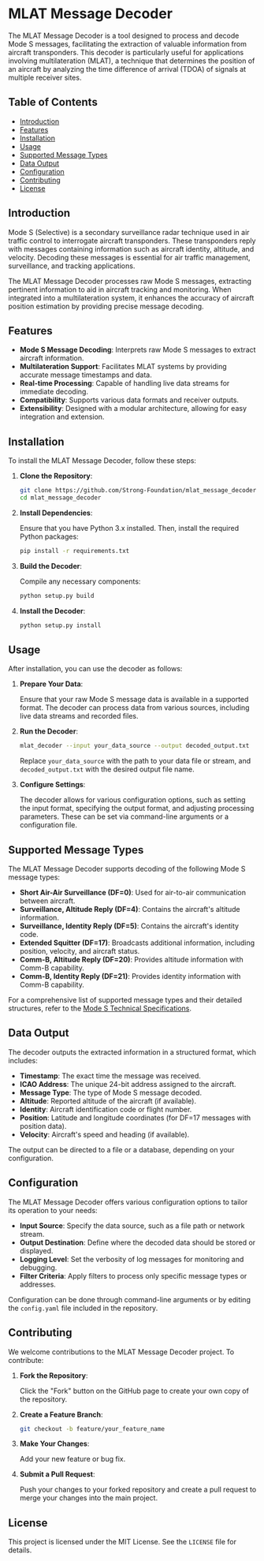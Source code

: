 # MLAT Message Decoder

The MLAT Message Decoder is a tool designed to process and decode Mode S messages, facilitating the extraction of valuable information from aircraft transponders. This decoder is particularly useful for applications involving multilateration (MLAT), a technique that determines the position of an aircraft by analyzing the time difference of arrival (TDOA) of signals at multiple receiver sites.

## Table of Contents

- [Introduction](#introduction)
- [Features](#features)
- [Installation](#installation)
- [Usage](#usage)
- [Supported Message Types](#supported-message-types)
- [Data Output](#data-output)
- [Configuration](#configuration)
- [Contributing](#contributing)
- [License](#license)

## Introduction

Mode S (Selective) is a secondary surveillance radar technique used in air traffic control to interrogate aircraft transponders. These transponders reply with messages containing information such as aircraft identity, altitude, and velocity. Decoding these messages is essential for air traffic management, surveillance, and tracking applications.

The MLAT Message Decoder processes raw Mode S messages, extracting pertinent information to aid in aircraft tracking and monitoring. When integrated into a multilateration system, it enhances the accuracy of aircraft position estimation by providing precise message decoding.

## Features

- **Mode S Message Decoding**: Interprets raw Mode S messages to extract aircraft information.
- **Multilateration Support**: Facilitates MLAT systems by providing accurate message timestamps and data.
- **Real-time Processing**: Capable of handling live data streams for immediate decoding.
- **Compatibility**: Supports various data formats and receiver outputs.
- **Extensibility**: Designed with a modular architecture, allowing for easy integration and extension.

## Installation

To install the MLAT Message Decoder, follow these steps:

1. **Clone the Repository**:

   ```bash
   git clone https://github.com/Strong-Foundation/mlat_message_decoder.git
   cd mlat_message_decoder
   ```

2. **Install Dependencies**:

   Ensure that you have Python 3.x installed. Then, install the required Python packages:

   ```bash
   pip install -r requirements.txt
   ```

3. **Build the Decoder**:

   Compile any necessary components:

   ```bash
   python setup.py build
   ```

4. **Install the Decoder**:

   ```bash
   python setup.py install
   ```

## Usage

After installation, you can use the decoder as follows:

1. **Prepare Your Data**:

   Ensure that your raw Mode S message data is available in a supported format. The decoder can process data from various sources, including live data streams and recorded files.

2. **Run the Decoder**:

   ```bash
   mlat_decoder --input your_data_source --output decoded_output.txt
   ```

   Replace `your_data_source` with the path to your data file or stream, and `decoded_output.txt` with the desired output file name.

3. **Configure Settings**:

   The decoder allows for various configuration options, such as setting the input format, specifying the output format, and adjusting processing parameters. These can be set via command-line arguments or a configuration file.

## Supported Message Types

The MLAT Message Decoder supports decoding of the following Mode S message types:

- **Short Air-Air Surveillance (DF=0)**: Used for air-to-air communication between aircraft.
- **Surveillance, Altitude Reply (DF=4)**: Contains the aircraft's altitude information.
- **Surveillance, Identity Reply (DF=5)**: Contains the aircraft's identity code.
- **Extended Squitter (DF=17)**: Broadcasts additional information, including position, velocity, and aircraft status.
- **Comm-B, Altitude Reply (DF=20)**: Provides altitude information with Comm-B capability.
- **Comm-B, Identity Reply (DF=21)**: Provides identity information with Comm-B capability.

For a comprehensive list of supported message types and their detailed structures, refer to the [Mode S Technical Specifications](https://mode-s.org/decode/).

## Data Output

The decoder outputs the extracted information in a structured format, which includes:

- **Timestamp**: The exact time the message was received.
- **ICAO Address**: The unique 24-bit address assigned to the aircraft.
- **Message Type**: The type of Mode S message decoded.
- **Altitude**: Reported altitude of the aircraft (if available).
- **Identity**: Aircraft identification code or flight number.
- **Position**: Latitude and longitude coordinates (for DF=17 messages with position data).
- **Velocity**: Aircraft's speed and heading (if available).

The output can be directed to a file or a database, depending on your configuration.

## Configuration

The MLAT Message Decoder offers various configuration options to tailor its operation to your needs:

- **Input Source**: Specify the data source, such as a file path or network stream.
- **Output Destination**: Define where the decoded data should be stored or displayed.
- **Logging Level**: Set the verbosity of log messages for monitoring and debugging.
- **Filter Criteria**: Apply filters to process only specific message types or addresses.

Configuration can be done through command-line arguments or by editing the `config.yaml` file included in the repository.

## Contributing

We welcome contributions to the MLAT Message Decoder project. To contribute:

1. **Fork the Repository**:

   Click the "Fork" button on the GitHub page to create your own copy of the repository.

2. **Create a Feature Branch**:

   ```bash
   git checkout -b feature/your_feature_name
   ```

3. **Make Your Changes**:

   Add your new feature or bug fix.

4. **Submit a Pull Request**:

   Push your changes to your forked repository and create a pull request to merge your changes into the main project.

## License

This project is licensed under the MIT License. See the `LICENSE` file for details.
